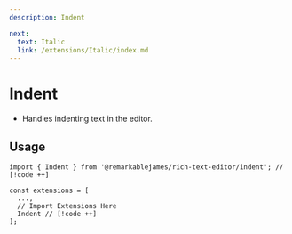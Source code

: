 ```yaml
---
description: Indent

next:
  text: Italic
  link: /extensions/Italic/index.md
---
```


# Indent

- Handles indenting text in the editor.

## Usage

```tsx
import { Indent } from '@remarkablejames/rich-text-editor/indent'; // [!code ++]

const extensions = [
  ...,
  // Import Extensions Here
  Indent // [!code ++]
];
```
